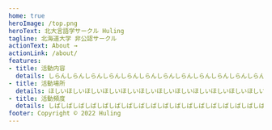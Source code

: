 ```yaml
---
home: true
heroImage: /top.png
heroText: 北大言語学サークル Huling
tagline: 北海道大学 非公認サークル
actionText: About →
actionLink: /about/
features:
- title: 活動内容 
  details: しらんしらんしらんしらんしらんしらんしらんしらんしらんしらんしらんしらんしらんしらんしらんしらん
- title: 活動場所
  details: ほしいほしいほしいほしいほしいほしいほしいほしいほしいほしいほしいほしいほしいほしいほしいほしい
- title: 活動頻度
  details: しばしばしばしばしばしばしばしばしばしばしばしばしばしばしばしばしばしばしばしばしばしばしばしば
footer: Copyright © 2022 Huling
---
```

